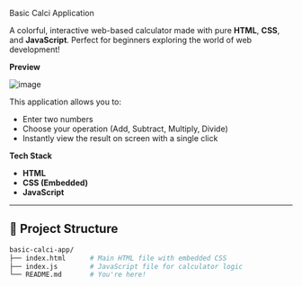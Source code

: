 Basic Calci Application 

A colorful, interactive web-based calculator made with pure **HTML**, **CSS**, and **JavaScript**. Perfect for beginners exploring the world of web development!

**Preview**

![image](https://github.com/user-attachments/assets/b2d04ce7-cf71-4207-98d3-6061d22e2065)



This application allows you to:

- Enter two numbers  
- Choose your operation (Add, Subtract, Multiply, Divide)  
- Instantly view the result on screen with a single click


**Tech Stack**

- **HTML** 
- **CSS (Embedded)** 
- **JavaScript**  

---

## 📁 Project Structure

```bash
basic-calci-app/
├── index.html      # Main HTML file with embedded CSS
├── index.js        # JavaScript file for calculator logic
└── README.md       # You're here!
